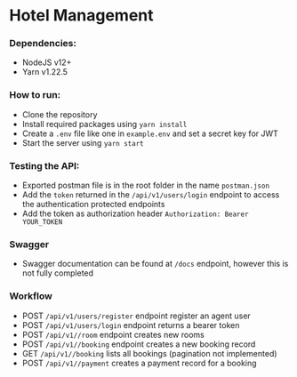 # Hotel Management

### Dependencies:

- NodeJS v12+
- Yarn v1.22.5

### How to run:

- Clone the repository
- Install required packages using `yarn install`
- Create a `.env` file like one in `example.env` and set a secret key for JWT
- Start the server using `yarn start`

### Testing the API:

- Exported postman file is in the root folder in the name `postman.json`
- Add the `token` returned in the `/api/v1/users/login` endpoint to access the authentication protected endpoints
- Add the token as authorization header `Authorization: Bearer YOUR_TOKEN`


### Swagger

- Swagger documentation can be found at `/docs` endpoint, however this is not fully completed


### Workflow

- POST `/api/v1/users/register` endpoint register an agent user
- POST `/api/v1/users/login` endpoint returns a bearer token
- POST `/api/v1//room` endpoint creates new rooms
- POST `/api/v1//booking` endpoint creates a new booking record
- GET `/api/v1//booking` lists all bookings (pagination not implemented)
- POST `/api/v1//payment` creates a payment record for a booking
